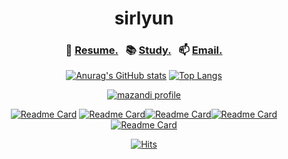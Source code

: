<div align="center">

# sirlyun

### 🧾 [Resume.](https://morethan-sirlyun.vercel.app/about)&nbsp;&nbsp; 📚 [Study.](https://morethan-sirlyun.vercel.app)&nbsp;&nbsp; 📫 [Email.](mailto:sirlyun23@gmail.com)
    
  [![Anurag's GitHub stats](https://github-readme-stats.vercel.app/api?username=sirlyun&count_private=true&theme=gruvbox)](https://github.com/sirlyun?tab=repositories) [![Top Langs](https://github-readme-stats.vercel.app/api/top-langs/?username=sirlyun&layout=compact&theme=gruvbox)](https://github.com/sirlyun?tab=repositories)
  
  [![mazandi profile](http://mazandi.herokuapp.com/api?handle=yunsnow2412&theme=dark)](https://solved.ac/yunsnow2412)
  
  [![Readme Card](https://github-readme-stats.vercel.app/api/pin/?username=sirlyun&repo=algorithm&theme=gruvbox)](https://github.com/sirlyun/algorithm) [![Readme Card](https://github-readme-stats.vercel.app/api/pin/?username=sirlyun&repo=MovieBackEnd&theme=gruvbox)](https://github.com/sirlyun/MovieBackEnd)[![Readme Card](https://github-readme-stats.vercel.app/api/pin/?username=sirlyun&repo=Wondoo-Lab&theme=gruvbox)](https://github.com/sirlyun/Wondoo-Lab)[![Readme Card](https://github-readme-stats.vercel.app/api/pin/?username=sirlyun&repo=Trip-Together&theme=gruvbox)](https://github.com/sirlyun/Trip-Together)[![Readme Card](https://github-readme-stats.vercel.app/api/pin/?username=sirlyun&repo=Vita&theme=gruvbox)](https://github.com/sirlyun/Vita)
  
  [![Hits](https://hits.seeyoufarm.com/api/count/incr/badge.svg?url=https%3A%2F%2Fgithub.com%2Fchacha3088&count_bg=%23555555&title_bg=%23555555&icon=&icon_color=%23555555&title=hits&edge_flat=true)](https://hits.seeyoufarm.com)
  
</div>
